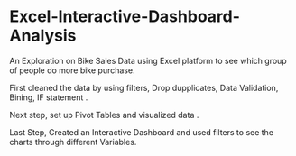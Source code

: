 # Excel-Interactive-Dashboard-Analysis

An Exploration on Bike Sales Data using Excel platform to see which group of people do more bike purchase.

First cleaned the data by using filters, Drop dupplicates, Data Validation, Bining, IF statement .

Next step, set up Pivot Tables and visualized data .

Last Step, Created an Interactive Dashboard and used filters to see the charts through different Variables.
